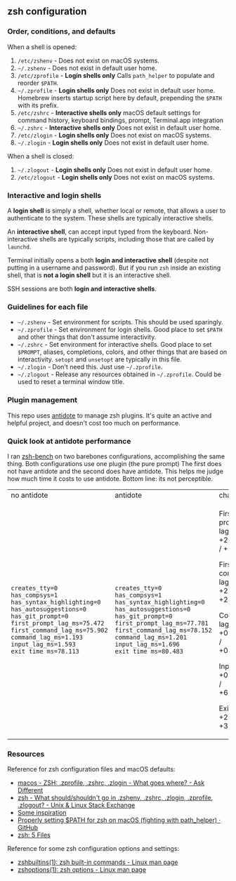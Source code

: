 ## zsh configuration

### Order, conditions, and defaults

When a shell is opened:

1. `/etc/zshenv` - Does not exist on macOS systems.
2. `~/.zshenv` - Does not exist in default user home.
3. `/etc/zprofile` - **Login shells only** Calls `path_helper` to populate and reorder `$PATH`.
4. `~/.zprofile` - **Login shells only** Does not exist in default user home. Homebrew inserts startup script here by
  default, prepending the `$PATH` with its prefix.
5. `/etc/zshrc` - **Interactive shells only** macOS default settings for command history, keyboard bindings, prompt,
  Terminal.app integration
6. `~/.zshrc` - **Interactive shells only** Does not exist in default user home.
7. `/etc/zlogin` - **Login shells only** Does not exist on macOS systems.
8. `~/.zlogin` - **Login shells only** Does not exist in default user home.

When a shell is closed:

1. `~/.zlogout` - **Login shells only** Does not exist in default user home.
2. `/etc/zlogout` - **Login shells only** Does not exist on macOS systems.

### Interactive and login shells

A **login shell** is simply a shell, whether local or remote, that allows a user to authenticate to the system. These
shells are typically interactive shells.

An **interactive shell**, can accept input typed from the keyboard. Non-interactive shells are typically scripts,
including those that are called by `launchd`.

Terminal initially opens a both **login and interactive shell** (despite not putting in a username and password). But if
you run `zsh` inside an existing shell, that is **not a login shell** but it is an interactive shell.

SSH sessions are both **login and interactive shells**.

### Guidelines for each file

* `~/.zshenv` - Set environment for scripts. This should be used sparingly.
* `~/.zprofile` - Set environment for login shells. Good place to set `$PATH` and other things that don't assume
  interactivity.
* `~/.zshrc` - Set environment for interactive shells. Good place to set `$PROMPT`, aliases, completions, colors, and
  other things that are based on interactivity. `setopt` and `unsetopt` are typically in this file.
* `~/.zlogin` - Don't need this. Just use `~/.zprofile`.
* `~/.zlogout` - Release any resources obtained in `~/.zprofile`. Could be used to reset a terminal window title.

### Plugin management

This repo uses [antidote](https://getantidote.github.io/) to manage zsh plugins. It's quite an active and helpful
project, and doesn't cost too much on performance.

### Quick look at antidote performance

I ran [zsh-bench](https://github.com/romkatv/zsh-bench#usage) on two barebones configurations, accomplishing the same
thing. Both configurations use one plugin (the pure prompt) The first does not have antidote and the second does have
antidote. This helps me judge how much time it costs to use antidote. Bottom line: its not perceptible.

<table>
<tr>
  <td>no antidote</td>
  <td>antidote</td>
  <td>change</td>
</tr>
<tr>
  <td>

```
creates_tty=0
has_compsys=1
has_syntax_highlighting=0
has_autosuggestions=0
has_git_prompt=0
first_prompt_lag_ms=75.472
first_command_lag_ms=75.902
command_lag_ms=1.193
input_lag_ms=1.593
exit_time_ms=78.113
```

  </td>
  <td>

```
creates_tty=0
has_compsys=1
has_syntax_highlighting=0
has_autosuggestions=0
has_git_prompt=0
first_prompt_lag_ms=77.781
first_command_lag_ms=78.152
command_lag_ms=1.201
input_lag_ms=1.696
exit_time_ms=80.483
```

  </td>
  <td>

<p>First prompt lag: +2.309ms / +3.06% </p>
<p>First command lag: +2.25ms / +2.96%% </p>
<p>Command lag: +0.008ms / +0.67%% </p>
<p>Input lag: +0.103ms / +6.47%% </p>
<p>Exit time: +2.37ms / +3.03%% </p>

  </td>
</tr>
</table>


### Resources

Reference for zsh configuration files and macOS defaults:

* [macos - ZSH: .zprofile, .zshrc, .zlogin - What goes where? - Ask Different](https://apple.stackexchange.com/questions/388622/zsh-zprofile-zshrc-zlogin-what-goes-where)
* [zsh - What should/shouldn't go in .zshenv, .zshrc, .zlogin, .zprofile, .zlogout? - Unix & Linux Stack Exchange](https://unix.stackexchange.com/questions/71253/what-should-shouldnt-go-in-zshenv-zshrc-zlogin-zprofile-zlogout)
* [Some inspiration](https://stuvel.eu/post/2020-08-05-zsh-config/)
* [Properly setting $PATH for zsh on macOS (fighting with path_helper) · GitHub](https://gist.github.com/Linerre/f11ad4a6a934dcf01ee8415c9457e7b2#zsh-initializations)
* [zsh: 5 Files](https://zsh.sourceforge.io/Doc/Release/Files.html#Files)


Reference for some zsh configuration options and settings:

* [zshbuiltins(1): zsh built-in commands - Linux man page](https://linux.die.net/man/1/zshbuiltins)
* [zshoptions(1): zsh options - Linux man page](https://linux.die.net/man/1/zshoptions)

